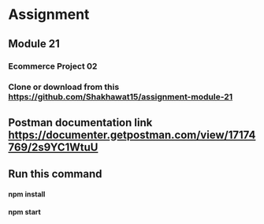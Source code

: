 # Assignment
## Module 21
### Ecommerce Project 02

### Clone or download from this https://github.com/Shakhawat15/assignment-module-21
## Postman documentation link  https://documenter.getpostman.com/view/17174769/2s9YC1WtuU
## Run this command
#### npm install
#### npm start
